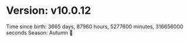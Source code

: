 # Version: v10.0.12
Time since birth: 3665 days, 87960 hours, 5277600 minutes, 316656000 seconds
Season: Autumn 🍁
